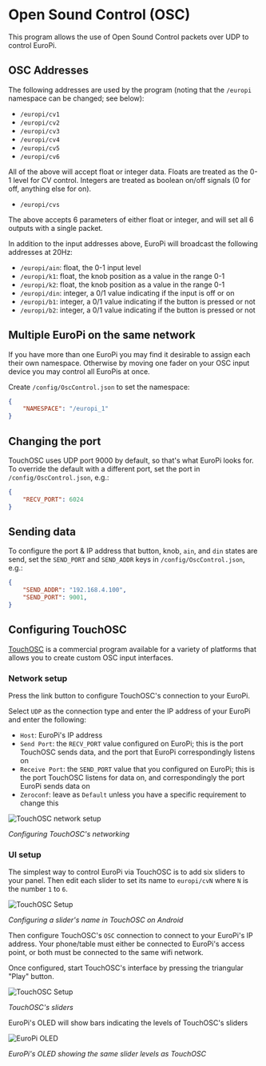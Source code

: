 # Open Sound Control (OSC)

This program allows the use of Open Sound Control packets over UDP to control
EuroPi.

## OSC Addresses

The following addresses are used by the program (noting that the `/europi` namespace
can be changed; see below):

- `/europi/cv1`
- `/europi/cv2`
- `/europi/cv3`
- `/europi/cv4`
- `/europi/cv5`
- `/europi/cv6`

All of the above will accept float or integer data. Floats are treated as the 0-1
level for CV control. Integers are treated as boolean on/off signals (0 for off, anything
else for on).

- `/europi/cvs`

The above accepts 6 parameters of either float or integer, and will set all 6 outputs
with a single packet.

In addition to the input addresses above, EuroPi will broadcast the following addresses
at 20Hz:

- `/europi/ain`: float, the 0-1 input level
- `/europi/k1`: float, the knob position as a value in the range 0-1
- `/europi/k2`: float, the knob position as a value in the range 0-1
- `/europi/din`: integer, a 0/1 value indicating if the input is off or on
- `/europi/b1`: integer, a 0/1 value indicating if the button is pressed or not
- `/europi/b2`: integer, a 0/1 value indicating if the button is pressed or not

## Multiple EuroPi on the same network

If you have more than one EuroPi you may find it desirable to assign each their own
namespace. Otherwise by moving one fader on your OSC input device you may control
all EuroPis at once.

Create `/config/OscControl.json` to set the namespace:

```json
{
    "NAMESPACE": "/europi_1"
}
```

## Changing the port

TouchOSC uses UDP port 9000 by default, so that's what EuroPi looks for. To override
the default with a different port, set the port in `/config/OscControl.json`, e.g.:

```json
{
    "RECV_PORT": 6024
}
```

## Sending data

To configure the port & IP address that button, knob, `ain`, and `din` states are send,
set the `SEND_PORT` and `SEND_ADDR` keys in `/config/OscControl.json`, e.g.:

```json
{
    "SEND_ADDR": "192.168.4.100",
    "SEND_PORT": 9001,
}
```

## Configuring TouchOSC

[TouchOSC](https://hexler.net/touchosc) is a commercial program available for a variety
of platforms that allows you to create custom OSC input interfaces.

### Network setup

Press the link button to configure TouchOSC's connection to your EuroPi.

Select `UDP` as the connection type and enter the IP address of your EuroPi and
enter the following:
- `Host`: EuroPi's IP address
- `Send Port`: the `RECV_PORT` value configured on EuroPi; this is the port TouchOSC
  sends data, and the port that EuroPi correspondingly listens on
- `Receive Port`: the `SEND_PORT` value that you configured on EuroPi; this is the
  port TouchOSC listens for data on, and correspondingly the port EuroPi sends data on
- `Zeroconf`: leave as `Default` unless you have a specific requirement to change this

![TouchOSC network setup](./osc_control-docs/touchosc-ports.png)

_Configuring TouchOSC's networking_

### UI setup

The simplest way to control EuroPi via TouchOSC is to add six sliders to your panel.
Then edit each slider to set its name to `europi/cvN` where `N` is the number `1` to
`6`.

![TouchOSC Setup](./osc_control-docs/touchosc-setup.png)

_Configuring a slider's name in TouchOSC on Android_

Then configure TouchOSC's `OSC` connection to connect to your EuroPi's IP address. Your
phone/table must either be connected to EuroPi's access point, or both must be connected
to the same wifi network.

Once configured, start TouchOSC's interface by pressing the triangular "Play" button.

![TouchOSC Setup](./osc_control-docs/touchosc-sliders.png)

_TouchOSC's sliders_

EuroPi's OLED will show bars indicating the levels of TouchOSC's sliders

![EuroPi OLED](./osc_control-docs/osc-oled.jpg)

_EuroPi's OLED showing the same slider levels as TouchOSC_
